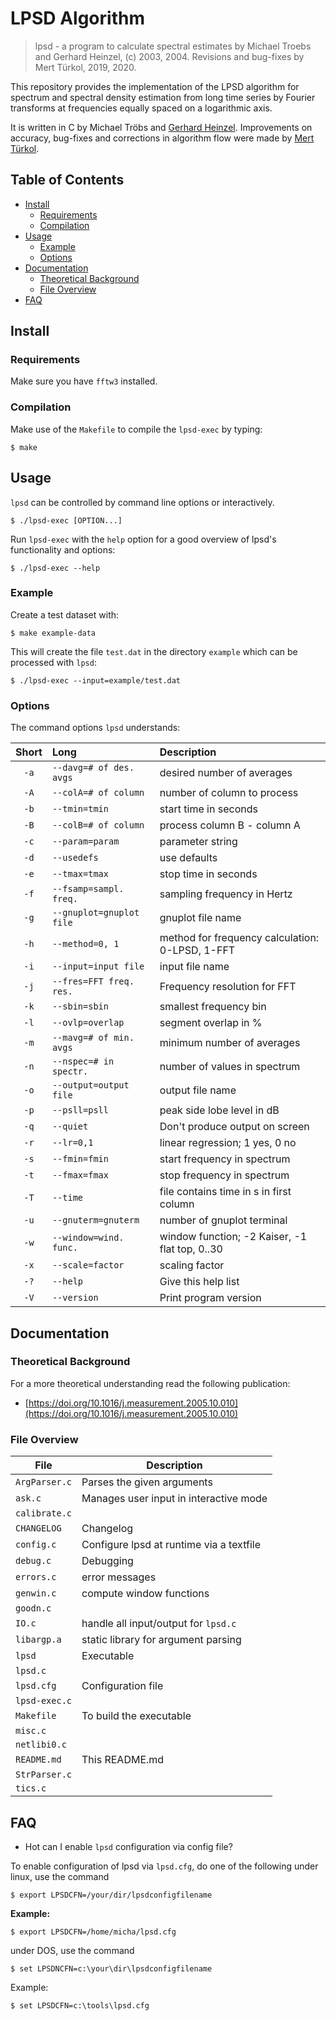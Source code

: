 # LPSD Algorithm

> lpsd - a program to calculate spectral estimates by Michael Troebs  and
> Gerhard Heinzel, (c) 2003, 2004. Revisions and bug-fixes by Mert Türkol, 2019, 2020.

This repository provides the implementation of the LPSD algorithm for spectrum
and spectral density estimation from long time series by Fourier transforms at
frequencies equally spaced on a logarithmic axis.

It is written in C by Michael Tröbs and [Gerhard Heinzel](mailto:gerhard.heinzel@aei.mpg.de). 
Improvements on accuracy, bug-fixes and corrections in algorithm flow were 
made by [Mert Türkol](mailto:mturkol_at_gmail_dot_com).


## Table of Contents

<!-- vim-markdown-toc GFM -->

* [Install](#install)
    * [Requirements](#requirements)
    * [Compilation](#compilation)
* [Usage](#usage)
    * [Example](#example)
    * [Options](#options)
* [Documentation](#documentation)
    * [Theoretical Background](#theoretical-background)
    * [File Overview](#file-overview)
* [FAQ](#faq)

<!-- vim-markdown-toc -->

## Install

### Requirements

Make sure you have `fftw3` installed.

### Compilation

Make use of the `Makefile` to compile the `lpsd-exec` by typing:

```
$ make
```

## Usage

`lpsd` can be controlled by command line options or interactively. 

```
$ ./lpsd-exec [OPTION...] 
```

Run `lpsd-exec` with the `help` option for a good overview of lpsd's
functionality and options:

```
$ ./lpsd-exec --help
```

### Example

Create a test dataset with:

```
$ make example-data
```

This will create the file `test.dat` in the directory `example` which can be
processed with `lpsd`:

```
$ ./lpsd-exec --input=example/test.dat
```

### Options

The command options `lpsd` understands:

| Short | Long                     | Description                                     |
| :---: | :----------------------- | :---------------------------------------------- |
| `-a`  | `--davg=# of des. avgs`  | desired number of averages                      |
| `-A`  | `--colA=# of column   `  | number of column to process                     |
| `-b`  | `--tmin=tmin          `  | start time in seconds                           |
| `-B`  | `--colB=# of column    ` | process column B - column A                     |
| `-c`  | `--param=param         ` | parameter string                                |
| `-d`  | `--usedefs             ` | use defaults                                    |
| `-e`  | `--tmax=tmax           ` | stop time in seconds                            |
| `-f`  | `--fsamp=sampl. freq.  ` | sampling frequency in Hertz                     |
| `-g`  | `--gnuplot=gnuplot file` | gnuplot file name                               |
| `-h`  | `--method=0, 1         ` | method for frequency calculation: 0-LPSD, 1-FFT |
| `-i`  | `--input=input file   `  | input file name                                 |
| `-j`  | `--fres=FFT freq. res.`  | Frequency resolution for FFT                    |
| `-k`  | `--sbin=sbin         `   | smallest frequency bin                          |
| `-l`  | `--ovlp=overlap       `  | segment overlap in %                            |
| `-m`  | `--mavg=# of min. avgs ` | minimum number of averages                      |
| `-n`  | `--nspec=# in spectr.`   | number of values in spectrum                    |
| `-o`  | `--output=output file `  | output file name                                |
| `-p`  | `--psll=psll         `   | peak side lobe level in dB                      |
| `-q`  | `--quiet          `      | Don't produce output on screen                  |
| `-r`  | `--lr=0,1         `      | linear regression; 1 yes, 0 no                  |
| `-s`  | `--fmin=fmin     `       | start frequency in spectrum                     |
| `-t`  | `--fmax=fmax      `      | stop frequency in spectrum                      |
| `-T`  | `--time          `       | file contains time in s in first column         |
| `-u`  | `--gnuterm=gnuterm  `    | number of gnuplot terminal                      |
| `-w`  | `--window=wind. func.`   | window function; -2 Kaiser, -1 flat top, 0..30  |
| `-x`  | `--scale=factor    `     | scaling factor                                  |
| `-?`  | `--help           `      | Give this help list                             |
| `-V`  | `--version    `          | Print program version                           |

## Documentation

### Theoretical Background

For a more theoretical understanding read the following publication:

  * [https://doi.org/10.1016/j.measurement.2005.10.010](https://doi.org/10.1016/j.measurement.2005.10.010)

### File Overview

| File          | Description                              |
| ------------- | ---------------------------------------- |
| `ArgParser.c` | Parses the given arguments               |
| `ask.c`       | Manages user input in interactive mode   |
| `calibrate.c` |                                          |
| `CHANGELOG`   | Changelog                                |
| `config.c`    | Configure lpsd at runtime via a textfile |
| `debug.c`     | Debugging                                |
| `errors.c`    | error messages                           |
| `genwin.c`    | compute window functions                 |
| `goodn.c`     |                                          |
| `IO.c`        | handle all input/output for `lpsd.c`     |
| `libargp.a`   | static library for argument parsing      |
| `lpsd`        | Executable                               |
| `lpsd.c`      |                                          |
| `lpsd.cfg`    | Configuration file                       |
| `lpsd-exec.c` |                                          |
| `Makefile`    | To build the executable                  |
| `misc.c`      |                                          |
| `netlibi0.c`  |                                          |
| `README.md`   | This README.md                           |
| `StrParser.c` |                                          |
| `tics.c`      |                                          |

## FAQ

* Hot can I enable `lpsd` configuration via config file?

To enable configuration of lpsd via `lpsd.cfg`, do one of the following under
linux, use the command

```
$ export LPSDCFN=/your/dir/lpsdconfigfilename
```

**Example:**

```
$ export LPSDCFN=/home/micha/lpsd.cfg
```

under DOS, use the command

```
$ set LPSDNCFN=c:\your\dir\lpsdconfigfilename
```

Example:

```
$ set LPSDCFN=c:\tools\lpsd.cfg
```
